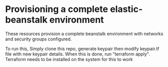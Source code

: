 # Provisioning a complete elastic-beanstalk environment

These resources provision a complete beanstalk environment with networks and security groups configured. 

To run this, Simply clone this repo, generate keypair then modify keypair.tf file with new keypair details. 
When this is done, run "terraform apply". 
Terraform needs to be installed on the system for this to work
